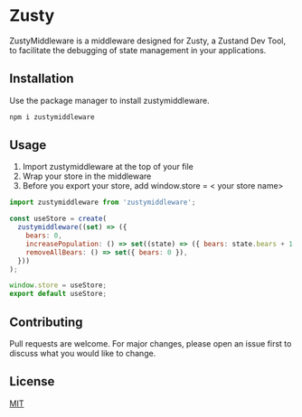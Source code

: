 # Zusty

ZustyMiddleware is a middleware designed for Zusty, a Zustand Dev Tool, to facilitate the debugging of state management in your applications.

## Installation

Use the package manager to install zustymiddleware.

```bash
npm i zustymiddleware
```

## Usage

1. Import zustymiddleware at the top of your file
2. Wrap your store in the middleware
3. Before you export your store, add window.store = < your store name>

```javascript
import zustymiddleware from 'zustymiddleware';

const useStore = create(
  zustymiddleware((set) => ({
    bears: 0,
    increasePopulation: () => set((state) => ({ bears: state.bears + 1 })),
    removeAllBears: () => set({ bears: 0 }),
  }))
);

window.store = useStore;
export default useStore;
```

## Contributing

Pull requests are welcome. For major changes, please open an issue first
to discuss what you would like to change.

## License

[MIT](https://choosealicense.com/licenses/mit/)
